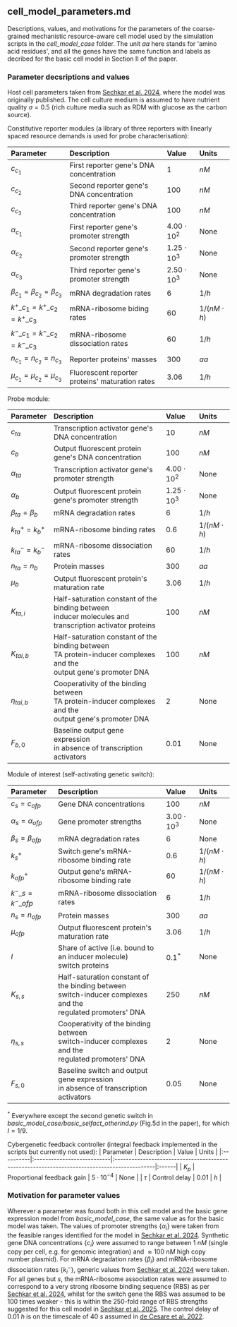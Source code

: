 ## cell_model_parameters.md

Descriptions, values, and motivations for the parameters of the coarse-grained
mechanistic resource-aware cell model used by the simulation scripts in the _cell_model_case_ folder.
The unit $aa$ here stands for 'amino acid residues', and all the genes have the same function
and labels as decribed for the basic cell model in Section II of the paper.

### Parameter decsriptions and values
Host cell parameters taken from [Sechkar et al. 2024](https://www.nature.com/articles/s41467-024-46410-9), where the model was originally published.
The cell culture medium is assumed to have nutrient quality $\sigma=0.5$ (rich culture media such as RDM with glucose 
as the carbon source).

Constitutive reporter modules (a library of three reporters with linearly spaced resource 
demands is used for probe characterisation):

| Parameter                                 | Description                                     | Value             | Units            | 
|:------------------------------------------|:------------------------------------------------|:------------------|:-----------------| 
| $c_{c_1}$                                 | First reporter gene's DNA concentration         | $1$               | $nM$             |
| $c_{c_2}$                                 | Second reporter gene's DNA concentration        | $100$             | $nM$             |
| $c_{c_3}$                                 | Third reporter gene's DNA concentration         | $100$             | $nM$             |
| $\alpha_{c_1}$                            | First reporter gene's promoter strength         | $4.00 \cdot 10^2$ | None             |
| $\alpha_{c_2}$                            | Second reporter gene's promoter strength        | $1.25 \cdot 10^3$ | None             |
| $\alpha_{c_3}$                            | Third reporter gene's promoter strength         | $2.50 \cdot 10^3$ | None             |
| $\beta_{c_1} = \beta_{c_2} = \beta_{c_3}$ | mRNA degradation rates                          | $6$               | $1/h$            |
| $k^+\_{c_1} = k^+\_{c_2} = k^+\_{c_3}$    | mRNA-ribosome biding rates                      | $60$              | $1/(nM \cdot h)$ |
| $k^-\_{c_1} = k^-\_{c_2} = k^-\_{c_3}$    | mRNA-ribosome dissociation rates                | $60$              | $1/h$            |
| $n_{c_1}=n_{c_2}=n_{c_3}$                 | Reporter proteins' masses                       | $300$             | $aa$             |
| $\mu_{c_1}=\mu_{c_2}=\mu_{c_3}$           | Fluorescent reporter proteins' maturation rates | $3.06$            | $1/h$            |

Probe module:

| Parameter                | Description                                                                                                               | Value             | Units            | 
|:-------------------------|:--------------------------------------------------------------------------------------------------------------------------|:------------------|:-----------------| 
| $c_{ta}$                 | Transcription activator gene's DNA concentration                                                                          | $10$              | $nM$             |
| $c_{b}$                  | Output fluorescent protein gene's DNA concentration                                                                       | $100$             | $nM$             |
| $\alpha_{ta}$            | Transcription activator gene's promoter strength                                                                          | $4.00 \cdot 10^2$ | None             |
| $\alpha_{b}$             | Output fluorescent protein gene's promoter strength                                                                       | $1.25 \cdot 10^3$ | None             |
| $\beta_{ta} = \beta_{b}$ | mRNA degradation rates                                                                                                    | $6$               | $1/h$            |
| $k^+_{ta} = k^+_b$       | mRNA-ribosome binding rates                                                                                               | $0.6$             | $1/(nM \cdot h)$ |
| $k^-_{ta} = k^-_b$       | mRNA-ribosome dissociation rates                                                                                          | $60$              | $1/h$            |
| $n_{ta}=n_{b}$           | Protein masses                                                                                                            | $300$             | $aa$             |
| $\mu_{b}$                | Output fluorescent protein's maturation rate                                                                              | $3.06$            | $1/h$            |
| $K_{ta,i}$               | Half-saturation constant of the binding between <br> inducer molecules and transcription activator proteins               | $100$             | $nM$             |
| $K_{tai,b}$              | Half-saturation constant of the binding between <br> TA protein-inducer complexes and the <br> output gene's promoter DNA | $100$             | $nM$             |
| $\eta_{tai,b}$           | Cooperativity of the binding between <br> TA protein-inducer complexes and the <br> output gene's promoter DNA            | $2$               | None             |
| $F_{b,0}$                | Baseline output gene expression <br> in absence of transcription activators                                               | $0.01$            | None             |

Module of interest (self-activating genetic switch):

| Parameter               | Description                                                                                                         | Value             | Units            | 
|:------------------------|:--------------------------------------------------------------------------------------------------------------------|:------------------|:-----------------| 
| $c_s=c_{ofp}$           | Gene DNA concentrations                                                                                             | $100$             | $nM$             |
| $\alpha_s=\alpha_{ofp}$ | Gene promoter strengths                                                                                             | $3.00 \cdot 10^3$ | None             |
| $\beta_s = \beta_{ofp}$ | mRNA degradation rates                                                                                              | $6$               | None             |
| $k^+_s$                 | Switch gene's mRNA-ribosome binding rate                                                                            | $0.6$             | $1/(nM \cdot h)$ |
| $k^+_{ofp}$             | Output gene's mRNA-ribosome binding rate                                                                            | $60$              | $1/(nM \cdot h)$ |
| $k^-\_{s} = k^-\_{ofp}$   | mRNA-ribosome dissociation rates                                                                                    | $6$               | $1/h$            |
| $n_{s}=n_{ofp}$         | Protein masses                                                                                                      | $300$             | $aa$             |
| $\mu_{ofp}$             | Output fluorescent protein's maturation rate                                                                        | $3.06$            | $1/h$            |
| $I$                     | Share of active (i.e. bound to an inducer molecule) <br> switch proteins                                            | $0.1^*$           | None             |
| $K_{s,s}$               | Half-saturation constant of the binding between <br> switch-inducer complexes and the <br> regulated promoters' DNA | $250$             | $nM$             |
| $\eta_{s,s}$            | Cooperativity of the binding between <br> switch-inducer complexes and the <br> regulated promoters' DNA            | $2$               | None             |
| $F_{s,0}$               | Baseline switch and output gene expression <br> in absence of transcription activators                              | $0.05$            | None             |

$^*$ Everywhere except the second genetic switch in
_basic_model_case/basic_selfact_otherind.py_ (Fig.5d in the paper),
for which $I=1/9$.

Cybergenetic feedback controller (integral feedback implemented in the scripts 
but currently not used):
| Parameter | Description                | Value                                                                                       | Units | 
|:----------|:---------------------------|:--------------------------------------------------------------------------------------------|:------| 
| $K_p$     | Proportional feedback gain | $5 \cdot 10^{-4}$                                                                           | None  |
| $\tau$    | Control delay              | $0.01$            | $h$   |


### Motivation for parameter values
Wherever a parameter was found both in this cell model and the basic gene expression model
from _basic_model_case_, the same value as for the basic model was taken. The values of
promoter strengths $\{\alpha_i\}$ were taken from the feasible ranges identified for the
model in [Sechkar et al. 2024](https://www.nature.com/articles/s41467-024-46410-9). Synthetic gene DNA concentrations $\{c_i\}$ were 
assumed to range between $1\ nM$ (single copy per cell, e.g. for genomic integration) 
and $\approx 100\ nM$ high copy number plasmid). For mRNA degradation rates $\{\beta_i\}$ 
and mRNA-ribosome dissociation rates 
$\{k^-_i\}$, generic values from [Sechkar et al. 2024](https://www.nature.com/articles/s41467-024-46410-9) were taken. For all genes 
but $s$, the mRNA-ribosome association rates were assumed to correspond to a very strong
ribosome binding sequence (RBS) as per [Sechkar et al. 2024](https://www.nature.com/articles/s41467-024-46410-9), 
whilst for the switch gene the RBS was assumed to be
100 times weaker - this is within the 250-fold range of RBS strengths
suggested for this cell model in
[Sechkar et al. 2025](https://royalsocietypublishing.org/doi/10.1098/rsif.2024.0602). The control delay of $0.01\ h$ is on the timescale of $40\ s$ assumed in [de Cesare et al. 2022](https://doi.org/10.1021/acssynbio.1c00632).


